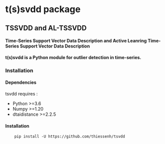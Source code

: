 # t(s)svdd package

## TSSVDD and AL-TSSVDD
#### Time-Series Support Vector Data Description and Active Leanring Time-Series Support Vector Data Description
**t(s)svdd is a Python module for outlier detection in time-series.**

### Installation
#### Dependencies

tsvdd requires :

- Python >=3.6
- Numpy >=1.20
- dtaidistance >=2.2.5

#### Installation
```shell
	pip install -U https://github.com/thiessenh/tsvdd
```

